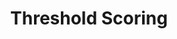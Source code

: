 ---
title: Threshold Scoring
redirect_to: https://ucfopen.github.io/Obojobo-Docs/releases/v3.3.2/authors/assessment_threshold_scoring
---